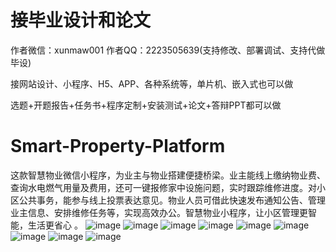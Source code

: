 # 接毕业设计和论文
作者微信：xunmaw001  作者QQ：2223505639(支持修改、部署调试、支持代做毕设)

接网站设计、小程序、H5、APP、各种系统等，单片机、嵌入式也可以做

选题+开题报告+任务书+程序定制+安装测试+论文+答辩PPT都可以做
# Smart-Property-Platform
这款智慧物业微信小程序，为业主与物业搭建便捷桥梁。业主能线上缴纳物业费、查询水电燃气用量及费用，还可一键报修家中设施问题，实时跟踪维修进度。对小区公共事务，能参与线上投票表达意见。物业人员可借此快速发布通知公告、管理业主信息、安排维修任务等，实现高效办公。智慧物业小程序，让小区管理更智能，生活更省心 。 
![image](https://github.com/user-attachments/assets/41c34ed6-7a8c-4458-bb9d-37b78b9a9452)
![image](https://github.com/user-attachments/assets/393f0f80-8e65-4b5a-94fd-7a6781633ce0)
![image](https://github.com/user-attachments/assets/9136c1c1-3c0e-4e62-8fa6-2209f86533f3)
![image](https://github.com/user-attachments/assets/64b00880-10fc-43f4-af04-feafa470e732)
![image](https://github.com/user-attachments/assets/9f4a97b5-6def-4e23-a5a2-17dd2ebcc648)
![image](https://github.com/user-attachments/assets/715e4a8c-04fc-4e4c-b62d-716eb568ff72)
![image](https://github.com/user-attachments/assets/ebba318a-d19d-4a13-9c71-c07c9f0e1e56)
![image](https://github.com/user-attachments/assets/c515e29c-9a26-4552-baed-1f754afbee8a)
![image](https://github.com/user-attachments/assets/b3e0479e-9519-4cd2-9a36-4af3bfeb46b5)
